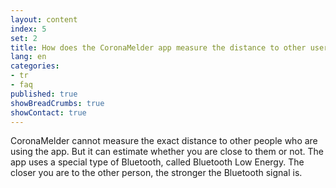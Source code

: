 ```yaml
---
layout: content
index: 5
set: 2
title: How does the CoronaMelder app measure the distance to other users of the app?
lang: en
categories:
- tr
- faq
published: true
showBreadCrumbs: true
showContact: true
---
```


CoronaMelder cannot measure the exact distance to other people who are using the app. But it can estimate whether you are close to them or not.
The app uses a special type of Bluetooth, called Bluetooth Low Energy. The closer you are to the other person, the stronger the Bluetooth signal is.

